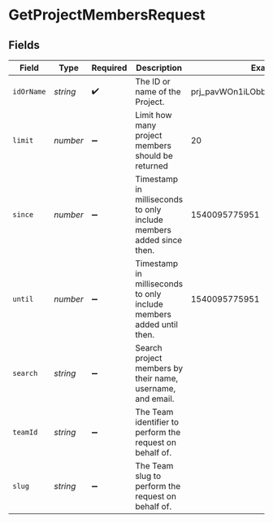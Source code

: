 # GetProjectMembersRequest


## Fields

| Field                                                               | Type                                                                | Required                                                            | Description                                                         | Example                                                             |
| ------------------------------------------------------------------- | ------------------------------------------------------------------- | ------------------------------------------------------------------- | ------------------------------------------------------------------- | ------------------------------------------------------------------- |
| `idOrName`                                                          | *string*                                                            | :heavy_check_mark:                                                  | The ID or name of the Project.                                      | prj_pavWOn1iLObbXLRiwVvzmPrTWyTf                                    |
| `limit`                                                             | *number*                                                            | :heavy_minus_sign:                                                  | Limit how many project members should be returned                   | 20                                                                  |
| `since`                                                             | *number*                                                            | :heavy_minus_sign:                                                  | Timestamp in milliseconds to only include members added since then. | 1540095775951                                                       |
| `until`                                                             | *number*                                                            | :heavy_minus_sign:                                                  | Timestamp in milliseconds to only include members added until then. | 1540095775951                                                       |
| `search`                                                            | *string*                                                            | :heavy_minus_sign:                                                  | Search project members by their name, username, and email.          |                                                                     |
| `teamId`                                                            | *string*                                                            | :heavy_minus_sign:                                                  | The Team identifier to perform the request on behalf of.            |                                                                     |
| `slug`                                                              | *string*                                                            | :heavy_minus_sign:                                                  | The Team slug to perform the request on behalf of.                  |                                                                     |